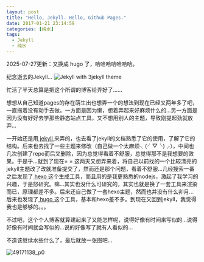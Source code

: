 ```yaml
---
layout: post
title: "Hello, Jekyll. Hello, Github Pages."
date: 2017-01-21 23:14:59
categories: [纯水]
tags:
  - Jekyll
  - 纯水
---
```


2025-07-27更新：又换成 hugo 了，哈哈哈哈哈哈哈。

纪念逝去的Jekyll...
![Jekyll with 3jekyll theme](https://s2.loli.net/2025/07/27/Oj39Kmvy7oMkpUz.png)


忙活了半天总算是把这个所谓的博客给弄好了......

想想从自己知道pages的存在萌生出也想弄一个的想法到现在已经又两年多了吧，一直拖着没有动手去做。一方面是因为懒，想着弄起来好麻烦什么的...另一方面是因为没有好好去学那些静态站点工具，又不想用别人的主题，导致刚提起劲就放弃...

一开始还是用[ jekyll ](https://jekyllrb.com/)来弄的，也去看了jekyll的文档熟悉了它的使用，了解了它的结构。后来也去找了一些主题来修改（自己做一个太麻烦╮(╯▽╰)╭），中间也几次创建了repo而后又删除，因为总觉得看着不舒服，总觉得那不是我想要的效果。于是乎...就到了现在= = 这两天又想弄来着，将自己以前找的一个比较漂亮的jekyll主题改了改就准备提交了，然而还是那个问题，看着不舒服...几经搜索一番之后发现了[ hexo ](https://hexo.io) 这个生成工具，而且用的是我更熟悉的nodejs，激起了我学习的兴趣，于是怒研究。嘛...其实也没什么可研究的，其实也就是换了一套工具来渲染而已，原理都差不多。后来还自己做了一套hexo主题，然而也并没有什么卯月... 后来也发现了[ hugo ](http://www.gohugo.org/)这个工具，基本和hexo差不多。到现在又回到jekyll，我觉得我也是够够的。。。


不过吧，这个个人博客就算建起来了又能怎样呢，说得好像有时间来写似的...说得好像有时间就会写似的...说的好像写了就有人看似的...

不造该继续水些什么了，最后就放一张图吧...

![49171138_p0](https://s2.loli.net/2023/03/12/4JVjGMm5PIUqD8e.jpg)
